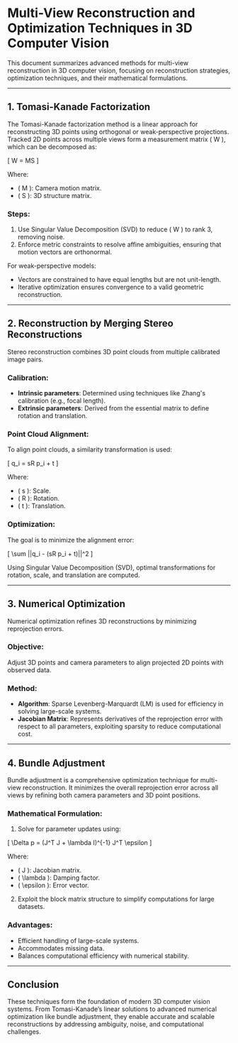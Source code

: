 # Multi-View Reconstruction and Optimization Techniques in 3D Computer Vision

This document summarizes advanced methods for multi-view reconstruction in 3D computer vision, focusing on reconstruction strategies, optimization techniques, and their mathematical formulations.

---

## 1. Tomasi-Kanade Factorization
The Tomasi-Kanade factorization method is a linear approach for reconstructing 3D points using orthogonal or weak-perspective projections. Tracked 2D points across multiple views form a measurement matrix \( W \), which can be decomposed as:

\[
W = MS
\]

Where:
- \( M \): Camera motion matrix.
- \( S \): 3D structure matrix.

### Steps:
1. Use Singular Value Decomposition (SVD) to reduce \( W \) to rank 3, removing noise.
2. Enforce metric constraints to resolve affine ambiguities, ensuring that motion vectors are orthonormal.

For weak-perspective models:
- Vectors are constrained to have equal lengths but are not unit-length.
- Iterative optimization ensures convergence to a valid geometric reconstruction.

---

## 2. Reconstruction by Merging Stereo Reconstructions
Stereo reconstruction combines 3D point clouds from multiple calibrated image pairs.

### Calibration:
- **Intrinsic parameters**: Determined using techniques like Zhang's calibration (e.g., focal length).
- **Extrinsic parameters**: Derived from the essential matrix to define rotation and translation.

### Point Cloud Alignment:
To align point clouds, a similarity transformation is used:

\[
q_i = sR p_i + t
\]

Where:
- \( s \): Scale.
- \( R \): Rotation.
- \( t \): Translation.

### Optimization:
The goal is to minimize the alignment error:

\[
\sum ||q_i - (sR p_i + t)||^2
\]

Using Singular Value Decomposition (SVD), optimal transformations for rotation, scale, and translation are computed.

---

## 3. Numerical Optimization
Numerical optimization refines 3D reconstructions by minimizing reprojection errors.

### Objective:
Adjust 3D points and camera parameters to align projected 2D points with observed data.

### Method:
- **Algorithm**: Sparse Levenberg-Marquardt (LM) is used for efficiency in solving large-scale systems.
- **Jacobian Matrix**: Represents derivatives of the reprojection error with respect to all parameters, exploiting sparsity to reduce computational cost.

---

## 4. Bundle Adjustment
Bundle adjustment is a comprehensive optimization technique for multi-view reconstruction. It minimizes the overall reprojection error across all views by refining both camera parameters and 3D point positions.

### Mathematical Formulation:
1. Solve for parameter updates using:

\[
\Delta p = (J^T J + \lambda I)^{-1} J^T \epsilon
\]

Where:
- \( J \): Jacobian matrix.
- \( \lambda \): Damping factor.
- \( \epsilon \): Error vector.

2. Exploit the block matrix structure to simplify computations for large datasets.

### Advantages:
- Efficient handling of large-scale systems.
- Accommodates missing data.
- Balances computational efficiency with numerical stability.

---

## Conclusion
These techniques form the foundation of modern 3D computer vision systems. From Tomasi-Kanade’s linear solutions to advanced numerical optimization like bundle adjustment, they enable accurate and scalable reconstructions by addressing ambiguity, noise, and computational challenges.
